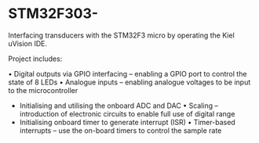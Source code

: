 # STM32F303-
Interfacing transducers with the STM32F3 micro by operating the Kiel uVision IDE.

Project includes:

• Digital outputs via GPIO interfacing – enabling a GPIO port to control the state of 8 LEDs
• Analogue inputs – enabling analogue voltages to be input to the microcontroller
  * Initialising and utilising the onboard ADC and DAC
• Scaling – introduction of electronic circuits to enable full use of digital range
  * Initialising onboard timer to generate interrupt (ISR)
• Timer-based interrupts – use the on-board timers to control the sample rate
